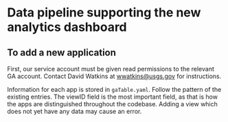 # Data pipeline supporting the new analytics dashboard  

## To add a new application

First, our service account must be given read permissions to the relevant GA account. Contact David Watkins at wwatkins@usgs.gov for instructions.

Information for each app is stored in `gaTable.yaml`. Follow the pattern of the existing entries. The viewID field is the most important field, as that is how the apps are distinguished throughout the codebase.  Adding a view which does not yet have any data may cause an error.

